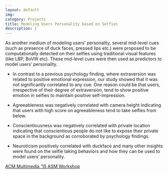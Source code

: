 ```yaml
---
layout: default
img: 
category: Projects
title: Modeling Users Personality based on Selfies
description: |
---
```

As another medium of modeling users’ personality, several mid-level cues (such as presence of duck faces, pressed lips etc.) were proposed to be computationally detected on their selfies using traditional visual features (like LBP, BoVW etc). These mid-level cues were then used as predictors to model users’ personality.    
  
  * In contrast to a previous psychology finding, where extraversion was related to positive emotional expression, our study showed that it was not significantly correlated to any cue. One reason could be that users, irrespective of their degree of extraversion, tend to show positive emotion in selfies to maintain positive self-impression.   
 
  * Agreeableness was negatively correlated with camera height indicating that users with high score on agreeableness tend to take selfies from below.    
 
  * Conscientiousness was negatively correlated with private location indicating that conscientious people do not like to expose their private space in the background as corroborated by psychology findings.    
 
  * Neuroticism positively correlated with duckface and many other insights were found on the selfie taking behaviors and how they can be used to model users’ personality.    

[ACM Multimedia '15 ASM Workshop](https://www.dropbox.com/s/5dm5bqbtss60ios/ACM_MM_ASM_2015.pdf?dl=1)
